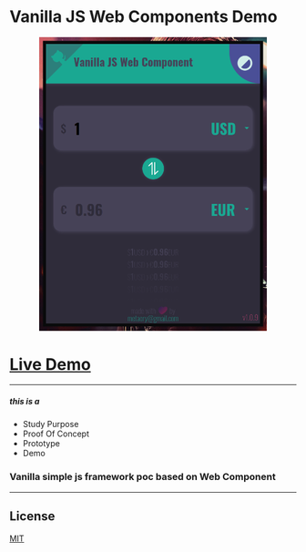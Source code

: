 # Vanilla JS Web Components Demo

<p align="center">
  <img src="screenshot.png" width="400">
</p>

# <a href="https://metaory.github.io/meta-vanilla-web-component/" target="_blank">Live Demo</a>

---

##### this is a
- Study Purpose
- Proof Of Concept
- Prototype
- Demo

### Vanilla simple js framework poc based on Web Component

---

## License

[MIT](LICENSE)
